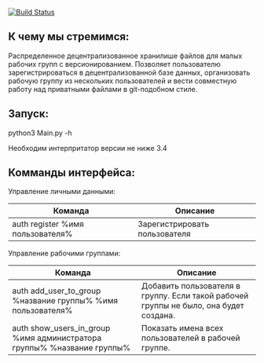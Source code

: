 [![Build Status](https://travis-ci.org/Matvey-Kuk/network.png?branch=master)](https://travis-ci.org/Matvey-Kuk/network)

К чему мы стремимся:
------------
Распределенное децентрализованное хранилише файлов для малых рабочих групп с версионированием.
Позволяет пользователю зарегистрироваться в децентрализованной базе данных,
организовать рабочую группу из нескольких пользователей и вести совместную работу над приватными файлами в git-подобном стиле.

Запуск:
------------
python3 Main.py -h

Необходим интерпритатор версии не ниже 3.4

Комманды интерфейса:
------------
Управление личными данными:

Команда  | Описание
------------- | -------------
auth register %имя пользователя%  | Зарегистрировать пользователя

Управление рабочими группами:

Команда  | Описание
------------- | -------------
auth add_user_to_group %название группы% %имя пользователя%  | Добавить пользователя в группу. Если такой рабочей группы не было, она будет создана.
auth show_users_in_group  %имя администратора группы% %название группы%| Показать имена всех пользователей в рабочей группе.
